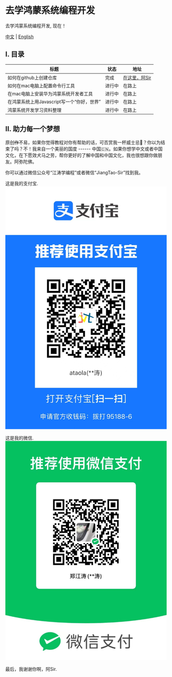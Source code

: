 # 去学鸿蒙系统编程开发
去学鸿蒙系统编程开发, 现在！

[中文](./README-cn.md) | [English](./README.md)

## I. 目录

|  标题   | 状态  | 地址 |
|  ----  | ----  | ----  |
| 如何在github上创建仓库| 完成  | [在这里，阿Sir](https://mp.weixin.qq.com/s/SRTZNAoVqcit-QCsAHFAfA) |
| 如何在mac电脑上配置命令行工具  | 进行中  | 在路上 |
| 在mac电脑上安装华为鸿蒙系统开发者工具  | 进行中  | 在路上 |
| 在鸿蒙系统上用Javascript写一个“你好，世界” | 进行中  | 在路上 |
| 鸿蒙系统开发学习资料整理| 进行中  | 在路上 |


## II. 助力每一个梦想

原创~~作~~不易，如果你觉得教程对你有帮助的话，可否赏我一杯威士忌🥃？你以为结束了吗？不！我来自一个美丽的国度 ------ 中国🇨🇳。如果你想学中文或者中国文化，在下愿效犬马之劳，帮你更好的了解中国和中国文化，我也很想跟你做朋友。阿弥陀佛。

你可以通过微信公众号“江涛学编程”或者微信“JiangTao-Sir”找到我。

这是我的支付宝.
![支付宝](img/zfb.jpg)

这是我的微信.
![微信](img/wx.jpg)

最后，我谢谢你啊，阿Sir.